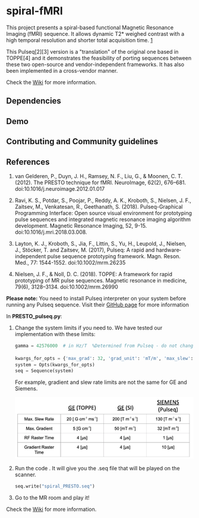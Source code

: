 # spiral-fMRI
This project presents a spiral-based functional Magnetic Resonance Imaging (fMRI) sequence. It allows dynamic T2* weighed contrast with a high temporal resolution and shorter total acquisition time. [1](#References) 

This Pulseq[2][3] version is a "translation" of the original one based in TOPPE[4] and it demonstrates the feasibility of porting sequences between these two open-source and vendor-independent frameworks. It has also been implemented in a cross-vendor manner.

Check the [Wiki](https://github.com/imr-framework/spiral-fmri/wiki) for more information.
## Dependencies
## Demo
## Contributing and Community guidelines
## References
1. van Gelderen, P., Duyn, J. H., Ramsey, N. F., Liu, G., & Moonen, C. T. (2012). The PRESTO technique for fMRI. NeuroImage, 62(2), 676–681. doi:10.1016/j.neuroimage.2012.01.017

2.	Ravi, K. S., Potdar, S., Poojar, P., Reddy, A. K., Kroboth, S., Nielsen, J. F., Zaitsev, M., Venkatesan, R., Geethanath, S. (2018). Pulseq-Graphical Programming Interface: Open source visual environment for prototyping pulse sequences and integrated magnetic resonance imaging algorithm development. Magnetic Resonance Imaging, 52, 9-15. doi:10.1016/j.mri.2018.03.008.

3. Layton, K. J., Kroboth, S., Jia, F., Littin, S., Yu, H., Leupold, J., Nielsen, J., Stöcker, T. and Zaitsev, M. (2017), Pulseq: A rapid and hardware‐independent pulse sequence prototyping framework. Magn. Reson. Med., 77: 1544-1552. doi:10.1002/mrm.26235

4. Nielsen, J. F., & Noll, D. C. (2018). TOPPE: A framework for rapid prototyping of MR pulse sequences. Magnetic resonance in medicine, 79(6), 3128–3134. doi:10.1002/mrm.26990

**Please note:** You need to install Pulseq interpreter on your system before running any Pulseq sequence. Visit their [GitHub page](http://pulseq.github.io/) for more information

In **PRESTO_pulseq.py**:
1. Change the system limits if you need to. We have tested our implementation with these limits:
    ```python
    gamma = 42576000  # in Hz/T  %Determined from Pulseq - do not change

    kwargs_for_opts = {'max_grad': 32, 'grad_unit': 'mT/m', 'max_slew': 130, 'slew_unit': 'T/m/s', 'grad_dead_time': 10e-6}
    system = Opts(kwargs_for_opts)
    seq = Sequence(system)
    ```
    
    For example, gradient and slew rate limits are not the same for GE and Siemens.
    
    ![GEvsSiemens system limits](/images/rf_g_limits.png)
   
   
2. Run the code . It will give you the .seq file that will be played on the scanner.
    ```Python
    seq.write("spiral_PRESTO.seq")
    ```
3. Go to the MR room and play it!

Check the [Wiki](https://github.com/imr-framework/spiral-fmri/wiki) for more information.
